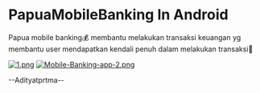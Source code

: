 # PapuaMobileBanking In Android
Papua mobile banking💰
membantu melakukan transaksi keuangan yg membantu user mendapatkan kendali penuh dalam melakukan transaksi💸


[![1.png](https://i.postimg.cc/nLL35Hjs/1.png)](https://postimg.cc/qN9c6HG0)
[![Mobile-Banking-app-2.png](https://i.postimg.cc/wTFQLCM0/Mobile-Banking-app-2.png)](https://postimg.cc/RN6tzbcH)

--Adityatprtma--
